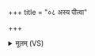 +++
title = "०८ अस्य पीत्वा"

+++
<details><summary>मूलम् (VS)</summary>

अ॒स्य पी॒त्वा श॑तक्रतो घ॒नो वृ॒त्राणा॑मभवः। प्रावो॒ वाजे॑षु वा॒जिन॑म् ॥
</details>
